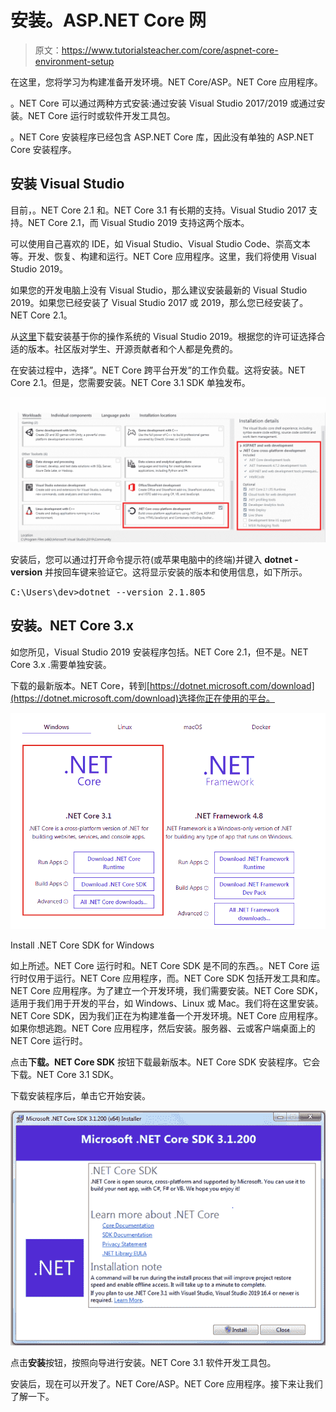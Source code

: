 # 安装。ASP.NET Core 网

> 原文：<https://www.tutorialsteacher.com/core/aspnet-core-environment-setup>

在这里，您将学习为构建准备开发环境。NET Core/ASP。NET Core 应用程序。

。NET Core 可以通过两种方式安装:通过安装 Visual Studio 2017/2019 或通过安装。NET Core 运行时或软件开发工具包。

。NET Core 安装程序已经包含 ASP.NET Core 库，因此没有单独的 ASP.NET Core 安装程序。

## 安装 Visual Studio

目前，。NET Core 2.1 和。NET Core 3.1 有长期的支持。Visual Studio 2017 支持。NET Core 2.1，而 Visual Studio 2019 支持这两个版本。

可以使用自己喜欢的 IDE，如 Visual Studio、Visual Studio Code、崇高文本等。开发、恢复、构建和运行。NET Core 应用程序。这里，我们将使用 Visual Studio 2019。

如果您的开发电脑上没有 Visual Studio，那么建议安装最新的 Visual Studio 2019。如果您已经安装了 Visual Studio 2017 或 2019，那么您已经安装了。NET Core 2.1。

从[这里](https://visualstudio.microsoft.com/downloads/)下载安装基于你的操作系统的 Visual Studio 2019。根据您的许可证选择合适的版本。社区版对学生、开源贡献者和个人都是免费的。

在安装过程中，选择”。NET Core 跨平台开发”的工作负载。这将安装。NET Core 2.1。但是，您需要安装。NET Core 3.1 SDK 单独发布。

[![](img/b083ff96c90de868bfd14cd6e71c0d08.png)](../../Content/images/core/install-vs2019.PNG) 

安装后，您可以通过打开命令提示符(或苹果电脑中的终端)并键入 **dotnet - version** 并按回车键来验证它。这将显示安装的版本和使用信息，如下所示。

<samp>C:\Users\dev>dotnet --version
2.1.805</samp>

## 安装。NET Core 3.x

如您所见，Visual Studio 2019 安装程序包括。NET Core 2.1，但不是。NET Core 3.x .需要单独安装。

下载的最新版本。NET Core，转到[https://dotnet.microsoft.com/download](https://dotnet.microsoft.com/download)选择你正在使用的平台。

[![](img/aa81730cadd02a07c89e264969224357.png)](../../Content/images/core/install-dotnetcore3.PNG) 

Install .NET Core SDK for Windows



如上所述。NET Core 运行时和。NET Core SDK 是不同的东西。。NET Core 运行时仅用于运行。NET Core 应用程序，而。NET Core SDK 包括开发工具和库。NET Core 应用程序。为了建立一个开发环境，我们需要安装。NET Core SDK，适用于我们用于开发的平台，如 Windows、Linux 或 Mac。我们将在这里安装。NET Core SDK，因为我们正在为构建准备一个开发环境。NET Core 应用程序。如果你想逃跑。NET Core 应用程序，然后安装。服务器、云或客户端桌面上的 NET Core 运行时。

点击**下载。NET Core SDK** 按钮下载最新版本。NET Core SDK 安装程序。它会下载。NET Core 3.1 SDK。

下载安装程序后，单击它开始安装。

[![](img/de05dd6e8a8e9f856b52c083b2f52c92.png)](../../Content/images/core/dotnetcore-sdk.png) 

点击**安装**按钮，按照向导进行安装。NET Core 3.1 软件开发工具包。

安装后，现在可以开发了。NET Core/ASP。NET Core 应用程序。接下来让我们了解一下。